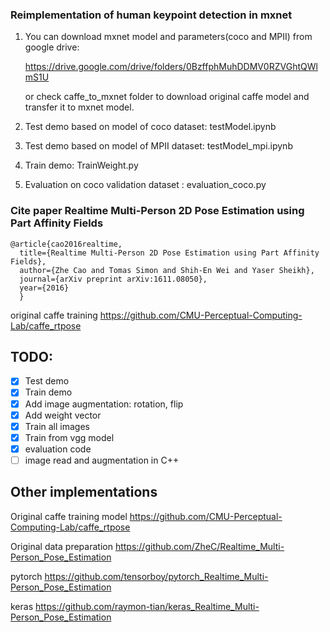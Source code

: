 ### Reimplementation of human keypoint detection in mxnet

1. You can download mxnet model and parameters(coco and MPII) from google drive:

   https://drive.google.com/drive/folders/0BzffphMuhDDMV0RZVGhtQWlmS1U

   or check caffe_to_mxnet folder to download original caffe model and transfer it to mxnet model.

2. Test demo based on model of coco dataset: testModel.ipynb
3. Test demo based on model of MPII dataset: testModel_mpi.ipynb
4. Train demo: TrainWeight.py
5. Evaluation on coco validation dataset : evaluation_coco.py

### Cite paper Realtime Multi-Person 2D Pose Estimation using Part Affinity Fields

```
@article{cao2016realtime,
  title={Realtime Multi-Person 2D Pose Estimation using Part Affinity Fields},
  author={Zhe Cao and Tomas Simon and Shih-En Wei and Yaser Sheikh},
  journal={arXiv preprint arXiv:1611.08050},
  year={2016}
  }
```

original caffe training https://github.com/CMU-Perceptual-Computing-Lab/caffe_rtpose



## TODO:
- [x] Test demo
- [x] Train demo
- [x] Add image augmentation: rotation, flip
- [x] Add weight vector
- [x] Train all images
- [x] Train from vgg model
- [x] evaluation code
- [ ] image read and augmentation in C++

## Other implementations 

Original caffe training model https://github.com/CMU-Perceptual-Computing-Lab/caffe_rtpose

Original data preparation https://github.com/ZheC/Realtime_Multi-Person_Pose_Estimation

pytorch https://github.com/tensorboy/pytorch_Realtime_Multi-Person_Pose_Estimation

keras https://github.com/raymon-tian/keras_Realtime_Multi-Person_Pose_Estimation
